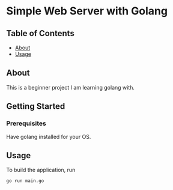 # Simple Web Server with Golang

## Table of Contents

- [About](#about)
- [Usage](#usage)

## About <a name = "about"></a>

This is a beginner project I am learning golang with.
## Getting Started <a name = "getting_started"></a>


### Prerequisites

Have golang installed for your OS.


## Usage <a name = "usage"></a>

To build the application, run 
```
go run main.go

```

